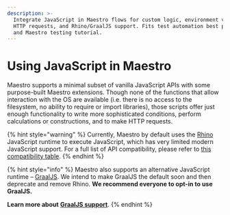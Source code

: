```yaml
---
description: >-
  Integrate JavaScript in Maestro flows for custom logic, environment variables,
  HTTP requests, and Rhino/GraalJS support. Fits test automation best practices
  and Maestro testing tutorial.
---
```


# Using JavaScript in Maestro

Maestro supports a minimal subset of vanilla JavaScript APIs with some purpose-built Maestro extensions. Though none of the functions that allow interaction with the OS are available (i.e. there is no access to the filesystem, no ability to require or import libraries), those scripts offer just enough functionality to write more sophisticated conditions, perform calculations or constructions, and to make HTTP requests.

{% hint style="warning" %}
Currently, Maestro by default uses the [Rhino](https://github.com/mozilla/rhino) JavaScript runtime to execute JavaScript, which has very limited modern JavaScript support. For a full list of API compatibility, please refer to [this compatibility table](https://mozilla.github.io/rhino/compat/engines.html).
{% endhint %}

{% hint style="info" %}
Maestro also supports an alternative JavaScript runtime – [GraalJS](https://github.com/oracle/graaljs). We intend to make GraalJS the default soon and then deprecate and remove Rhino. **We recommend everyone to opt-in to use GraalJS.**

**Learn more about** [**GraalJS support**](graaljs-support.md).
{% endhint %}
